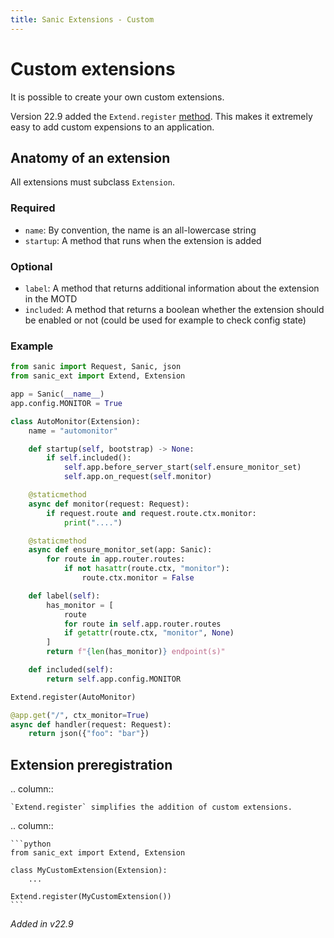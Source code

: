 ```yaml
---
title: Sanic Extensions - Custom
---
```


# Custom extensions

It is possible to create your own custom extensions.

Version 22.9 added the `Extend.register` [method](#extension-preregistration). This makes it extremely easy to add custom expensions to an application.

## Anatomy of an extension

All extensions must subclass `Extension`.

### Required

- `name`: By convention, the name is an all-lowercase string
- `startup`: A method that runs when the extension is added

### Optional

- `label`: A method that returns additional information about the extension in the MOTD
- `included`: A method that returns a boolean whether the extension should be enabled or not (could be used for example to check config state)

### Example

```python
from sanic import Request, Sanic, json
from sanic_ext import Extend, Extension

app = Sanic(__name__)
app.config.MONITOR = True

class AutoMonitor(Extension):
    name = "automonitor"

    def startup(self, bootstrap) -> None:
        if self.included():
            self.app.before_server_start(self.ensure_monitor_set)
            self.app.on_request(self.monitor)

    @staticmethod
    async def monitor(request: Request):
        if request.route and request.route.ctx.monitor:
            print("....")

    @staticmethod
    async def ensure_monitor_set(app: Sanic):
        for route in app.router.routes:
            if not hasattr(route.ctx, "monitor"):
                route.ctx.monitor = False

    def label(self):
        has_monitor = [
            route
            for route in self.app.router.routes
            if getattr(route.ctx, "monitor", None)
        ]
        return f"{len(has_monitor)} endpoint(s)"

    def included(self):
        return self.app.config.MONITOR

Extend.register(AutoMonitor)

@app.get("/", ctx_monitor=True)
async def handler(request: Request):
    return json({"foo": "bar"})
```

## Extension preregistration

.. column::

    `Extend.register` simplifies the addition of custom extensions.

.. column::

    ```python
    from sanic_ext import Extend, Extension

    class MyCustomExtension(Extension):
        ...

    Extend.register(MyCustomExtension())
    ```

*Added in v22.9*
